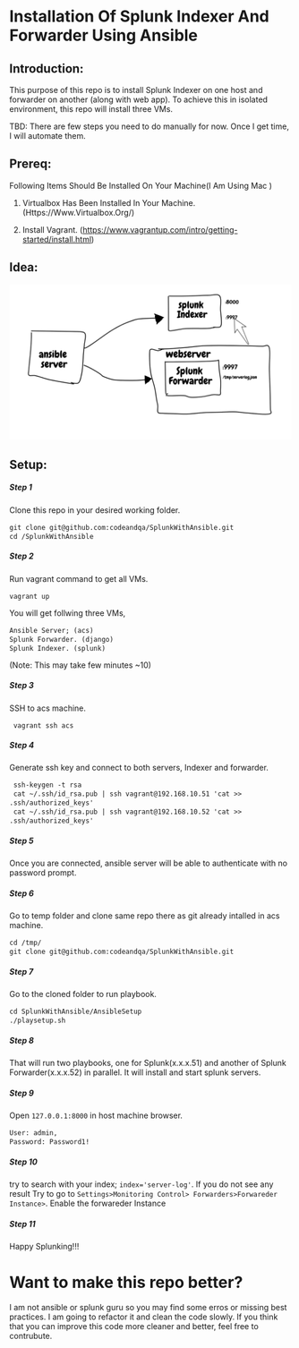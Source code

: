 
  

# Installation Of Splunk Indexer And Forwarder Using Ansible

## Introduction:
This purpose of this repo is to install Splunk Indexer on one host and forwarder on another (along with web app). To achieve this in isolated environment, this repo will  install three VMs.

TBD: There are few steps you need to do manually for now. Once I get time, I will automate them.

## Prereq:

Following Items Should Be Installed On Your Machine(I Am Using Mac )

1. Virtualbox Has Been Installed In Your Machine. (Https://Www.Virtualbox.Org/)

2. Install Vagrant. (https://www.vagrantup.com/intro/getting-started/install.html)

## Idea:
![alt tag](https://github.com/codeandqa/SplunkWithAnsible/blob/master/SplukServer.png)

## Setup:

##### Step 1
Clone this repo in your desired working folder.

    git clone git@github.com:codeandqa/SplunkWithAnsible.git
    cd /SplunkWithAnsible
##### Step 2
  Run vagrant command to get all VMs.
      

    vagrant up
   
   You will get follwing three VMs,

	Ansible Server; (acs)
	Splunk Forwarder. (django)
	Splunk Indexer. (splunk)
	
   (Note: This may take few minutes ~10)

##### Step 3
   

SSH to acs machine.
     
     vagrant ssh acs

##### Step 4
Generate ssh key and connect to both servers, Indexer and forwarder.

     ssh-keygen -t rsa
     cat ~/.ssh/id_rsa.pub | ssh vagrant@192.168.10.51 'cat >> .ssh/authorized_keys'
     cat ~/.ssh/id_rsa.pub | ssh vagrant@192.168.10.52 'cat >> .ssh/authorized_keys'
     

##### Step 5
Once you are connected, ansible server will be able to authenticate with no password prompt.

##### Step 6
Go to temp folder and clone same repo there as git already intalled in acs machine.
    
    cd /tmp/
    git clone git@github.com:codeandqa/SplunkWithAnsible.git 
    
##### Step 7
Go to the cloned folder to run playbook.

    cd SplunkWithAnsible/AnsibleSetup
    ./playsetup.sh

##### Step 8
That will run two playbooks, one for Splunk(x.x.x.51) and another of Splunk Forwarder(x.x.x.52) in parallel. It will install and start splunk servers. 

##### Step 9
Open `127.0.0.1:8000` in host machine browser.


    User: admin,
    Password: Password1!

##### Step 10
try to search with your index; `index='server-log'`. If you do not see any result Try to go to `Settings>Monitoring Control> Forwarders>Forwareder Instance>`. Enable the forwareder Instance

##### Step 11
Happy Splunking!!!

# Want to make this repo better?
I am not ansible or splunk guru so you may find some erros or missing best practices. I am going to refactor it and clean the code slowly. If you think that you can improve this code more cleaner and better, feel free to contrubute.
